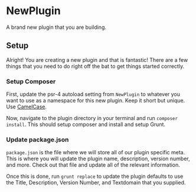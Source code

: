 # NewPlugin
A brand new plugin that you are building.

## Setup
Alright! You are creating a new plugin and that is fantastic! There are a few things that you need to do right off the bat to get things started correctly.

### Setup Composer
First, update the psr-4 autoload setting from `NewPlugin` to whatever you want to use as a namespace for this new plugin. Keep it short but unique. Use [CamelCase](https://en.wikipedia.org/wiki/Camel_case).

Now, navigate to the plugin directory in your terminal and run `composer install`. This should setup composer and install and setup Grunt.


### Update package.json
`package.json` is the file where we will store all of our plugin specific meta. This is where you will update the plugin name, description, version number, and more. Check out that file and update all of the relevant information.

Once this is done, run `grunt replace` to update the plugin defaults to use the Title, Description, Version Number, and Textdomain that you supplied.